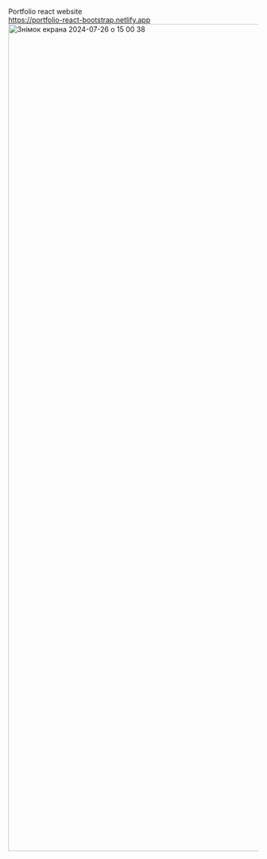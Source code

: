 Portfolio react website <br/>
https://portfolio-react-bootstrap.netlify.app <br/>
<img width="1667" alt="Знімок екрана 2024-07-26 о 15 00 38" src="https://github.com/user-attachments/assets/7225d371-0dc7-4469-aae8-eadd59fb099b">
